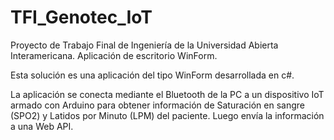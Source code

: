 # TFI_Genotec_IoT
Proyecto de Trabajo Final de Ingeniería de la Universidad Abierta Interamericana. Aplicación de escritorio WinForm.

Esta solución es una aplicación del tipo WinForm desarrollada en c#.

La aplicación se conecta mediante el Bluetooth de la PC a un dispositivo IoT armado con Arduino para obtener información de Saturación en sangre (SPO2) y Latidos por Minuto (LPM) del paciente.
Luego envía la información a una Web API.
